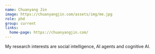 ```yaml
---
name: Chuanyang Jin
image: https://chuanyangjin.com/assets/img/me.jpg
role: phd
group: current
links:
  home-page: https://chuanyangjin.com/
---
```


My research interests are social intelligence, AI agents and cognitive AI.